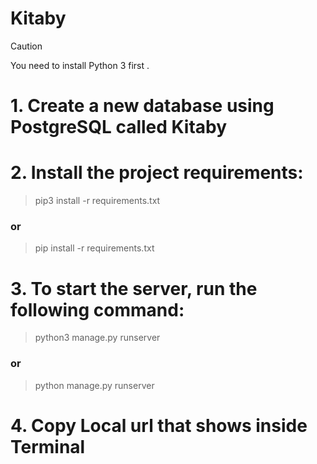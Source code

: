 # Kitaby

> [!CAUTION]
> You need to install Python 3 first .


# 1. Create a new database using PostgreSQL called Kitaby

# 2. Install the project requirements:

> pip3 install -r requirements.txt

### or 

> pip install -r requirements.txt

# 3. To start the server, run the following command:

> python3 manage.py runserver

### or

> python manage.py runserver

# 4. Copy Local url that shows inside Terminal

